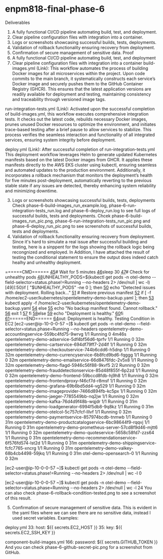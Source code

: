 # enpm818-final-phase-6

Deliverables
 1. A fully functional CI/CD pipeline automating build, test, and deployment.
 2. Clear pipeline configuration files with integration into a container.
 3. Logs or screenshots showcasing successful builds, tests, deployments.
 4. Validation of rollback functionality ensuring recovery from deployment.
 5. Confirmation of secure management of sensitive data.
Proof
1. A fully functional CI/CD pipeline automating build, test, and deployment
2. Clear pipeline configuration files with integration into a container
build-images.yml (Link): This workflow automates the process of building Docker images for all microservices within the project. Upon code commits to the main branch, it systematically constructs each service’s Docker image and securely pushes them to the GitHub Container Registry (GHCR). This ensures that the latest application versions are readily available for deployment and testing, maintaining consistency and traceability through versioned image tags.

run-integration-tests.yml (Link): Activated upon the successful completion of build-images.yml, this workflow executes comprehensive integration tests. It checks out the latest code, rebuilds necessary Docker images, prunes unused Docker resources to optimize the environment, and initiates trace-based testing after a brief pause to allow services to stabilize. This process verifies the seamless interaction and functionality of all integrated services, ensuring system integrity before deployment.

deploy.yml (Link): After successful completion of run-integration-tests.yml This deployment workflow leverages Helm to generate updated Kubernetes manifests based on the latest Docker images from GHCR. It applies these manifests directly to the AWS EKS cluster using kubectl, ensuring seamless and automated updates to the production environment. Additionally, it incorporates a rollback mechanism that monitors the deployment’s health for five minutes post-deployment, automatically reverting to the previous stable state if any issues are detected, thereby enhancing system reliability and minimizing downtime.

3. Logs or screenshots showcasing successful builds, tests, deployments
Check phase-6-build-images_run_example.log, phase-6-run-integration-tests_run.log and phase-6-deploy_run.log to see full logs of successful builds, tests and deployments.
Chcek phase-6-build-images_run_pic.png, phase-6-run-integration-tests_run_pic.png and phase-6-deploy_run_pic.png to see screenshots of successful builds, tests and deployments.
4. Validation of rollback functionality ensuring recovery from deployment.
Since it's hard to simulate a real issue after successful building and testing, here is a sinppent for the logs showing the rollback logic being recongnized and employed. In Addition, I have attached the result of testing the conditional statement to ensure the output does indeed catch healhy and unhealthy deployment.

======CMD======
[45](:46)# Wait for 5 minutes
[46](:47)sleep 30
[47](:48)# Check for unhealthy pods
[48](:49)UNHEALTHY_PODS=$(kubectl get pods -n otel-demo --field-selector=status.phase!=Running --no-headers 2> /dev/null | wc -l)
[49](:50)if [ "$UNHEALTHY_PODS" -ne 0 ]; then
[50](:51) echo "Detected issues with deployment. Rolling back..."
[51](:52) # Restore previous manifest
[52](:53) if [ -f /home/ec2-user/kubernetes/opentelemetry-demo-backup.yaml ]; then
[53](:54) kubectl apply -f /home/ec2-user/kubernetes/opentelemetry-demo-backup.yaml
[54](:55) else
[55](:56) echo "No backup manifest found. Cannot rollback."
[56](:57) exit 1
[57](:58) fi
[58](:59)else
[59](:60) echo "Deployment is healthy."
[60](:61)fi
[61](:62)======END======
[64](:65)out: Deployment is healthy.
Testing Condition in EC2
[ec2-user@ip-10-0-0-57 ~]$ kubectl get pods -n otel-demo --field-selector=status.phase=Running --no-headers
opentelemetry-demo-accountingservice-559bc4fd75-9wrvg       1/1   Running   0     4m46s
opentelemetry-demo-adservice-5df4bf56d6-tprfv               1/1   Running   0     32m
opentelemetry-demo-cartservice-694df79ff7-2d4lf             1/1   Running   0     32m
opentelemetry-demo-checkoutservice-744b6cdd6-h5dnp          1/1   Running   0     32m
opentelemetry-demo-currencyservice-6b8fcd9bd6-fqggg         1/1   Running   0     32m
opentelemetry-demo-emailservice-66d8476fdc-2v5x8            1/1   Running   0     32m
opentelemetry-demo-flagd-5946c56f88-9kvf5                   2/2   Running   0     32m
opentelemetry-demo-frauddetectionservice-85d48f855f-6p2zd   1/1   Running   0     32m
opentelemetry-demo-frontend-59bccd8fdb-hj9h8                1/1   Running   0     32m
opentelemetry-demo-frontendproxy-f46cf7d-r8msf              1/1   Running   0     32m
opentelemetry-demo-grafana-69b6bd5dd4-vg529                 1/1   Running   0     32m
opentelemetry-demo-imageprovider-7466d894fb-kc5px           1/1   Running   0     32m
opentelemetry-demo-jaeger-7785549bb-nq2jw                   1/1   Running   0     32m
opentelemetry-demo-kafka-76d4d9f48b-wqjdr                   1/1   Running   0     31m
opentelemetry-demo-loadgenerator-6994f5db8-9q8kz            1/1   Running   0     31m
opentelemetry-demo-otelcol-5c757cfcf-lllvf                  1/1   Running   0     32m
opentelemetry-demo-paymentservice-857974bcdb-tnmwb          1/1   Running   0     31m
opentelemetry-demo-productcatalogservice-6bc98644f9-rqqvj   1/1   Running   0     31m
opentelemetry-demo-prometheus-server-57cd8f9d46-mjtt6       1/1   Running   0     32m
opentelemetry-demo-quoteservice-5658c58fd7-zzs64            1/1   Running   0     31m
opentelemetry-demo-recommendationservice-6f576fd574-lst2d   1/1   Running   0     31m
opentelemetry-demo-shippingservice-fcfc7765-xncrg           1/1   Running   0     31m
opentelemetry-demo-valkey-68b4cb4498-59jkq                  1/1   Running   0     31m
otel-demo-opensearch-0                                      1/1   Running   0     32m

[ec2-user@ip-10-0-0-57 ~]$ kubectl get pods -n otel-demo --field-selector=status.phase!=Running --no-headers 2> /dev/null | wc -l
0

[ec2-user@ip-10-0-0-57 ~]$ kubectl get pods -n otel-demo --field-selector=status.phase=Running --no-headers 2> /dev/null | wc -l
24
You can also check phase-6-rollback-condition-tested.png to see a screenshot of this result.

5. Confirmation of secure management of sensitive data.
This is evident in the yaml files where we can see there are no sensitive data, instead I used secret variables. Examples:

deploy.yml
33:          host: ${{ secrets.EC2_HOST }}
35:          key: ${{ secrets.EC2_SSH_KEY }}

component-build-images.yml
166:          password: ${{ secrets.GITHUB_TOKEN }}
And you can check phase-6-github-secret-pic.png for a screenshot from GitHub.

